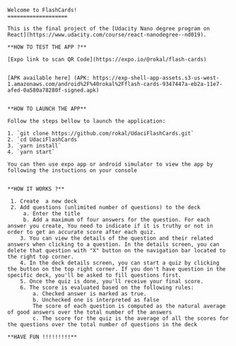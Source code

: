     Welcome to FlashCards!
    ===================
    
    This is the final project of the [Udacity Nano degree program on React](https://www.udacity.com/course/react-nanodegree--nd019). 
    
    **HOW TO TEST THE APP ?**
    
    [Expo link to scan QR Code](https://expo.io/@rokal/flash-cards)


    [APK available here] (APK: https://exp-shell-app-assets.s3-us-west-1.amazonaws.com/android%2F%40rokal%2Fflash-cards-9347447a-eb2a-11e7-afed-0a580a78280f-signed.apk) 
    

    **HOW TO LAUNCH THE APP**

    Follow the steps bellow to launch the application: 

    1. `git clone https://github.com/rokal/UdaciFlashCards.git`
    2. `cd UdaciFlashCards`
    3. `yarn install`
    4. `yarn start`

    You can then use expo app or android simulator to view the app by following the instuctions on your console

    
    **HOW IT WORKS ?**
    
     1. Create  a new deck
     2. Add questions (unlimited number of questions) to the deck
    	 a. Enter the title
    	 b. Add a maximum of four answers for the question. For each answer you create, You need to indicate if it is truthy or not in order to get an accurate score after each quiz.
    	3. You can view the details of the question and their related answers when clicking to a question. In the details screen, you can delete that question with "X" button on the navigation bar located to the right top corner.
    	4. In the deck details screen, you can start a quiz by clicking the button on the top right corner. If you don't have question in the specific deck, you'll be asked to fill questions first.
    	5. Once the quiz is done, you'll receive your final score.
    	6. The score is evaluated based on the following rules:
    		a. Checked answer is marked as true.
    		b. Unchecked one is interpreted as false
    		The score of each question is computed as the natural average of good answers over the total number of the answers
    		c. The score for the quiz is the average of all the scores for the questions over the total number of questions in the deck
    
    **HAVE FUN !!!!!!!!!** 
    	  